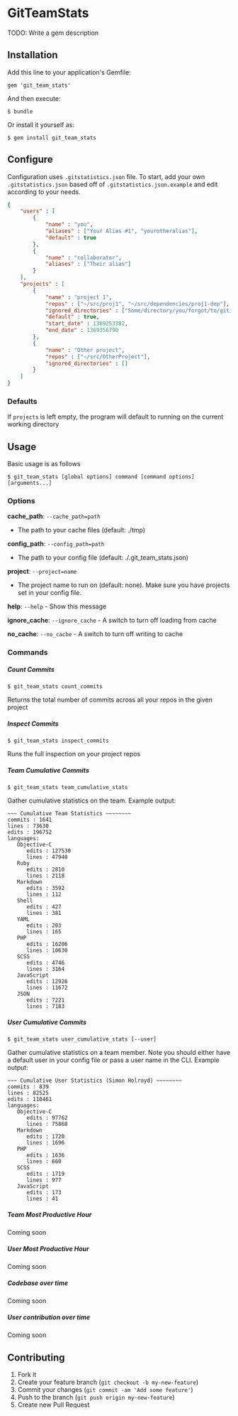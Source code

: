 # GitTeamStats

TODO: Write a gem description

## Installation

Add this line to your application's Gemfile:

    gem 'git_team_stats'

And then execute:

    $ bundle

Or install it yourself as:

    $ gem install git_team_stats


## Configure

Configuration uses ```.gitstatistics.json``` file.  To start, add your own ```.gitstatistics.json``` based off of ```.gitstatistics.json.example``` and edit according to your needs.  

```json
{
    "users" : [
        {
            "name" : "you",
            "aliases" : ["Your Alias #1", "yourotheralias"],
            "default" : true
        },
        {
            "name" : "collaborator",
            "aliases" : ["Their alias"]
        }
    ],
    "projects" : [
        {
            "name" : "project 1",
            "repos" : ["~/src/proj1", "~/src/dependencies/proj1-dep"],
            "ignored_directories" : ["Some/directory/you/forgot/to/gitignore/"],
            "default" : true,
            "start_date" : 1369253382,
            "end_date" : 1369356790
        },
        {
            "name" : "Other project",
            "repos" : ["~/src/OtherProject"],
            "ignored_directories" : []
        }
    ]
}
```

### Defaults

If ```projects``` is left empty, the program will default to running on the current working directory

## Usage

Basic usage is as follows

```
$ git_team_stats [global options] command [command options] [arguments...]
```

### Options

**cache_path**: ```--cache_path=path```
   - The path to your cache files (default: ./tmp)

**config_path**: ```--config_path=path```
   - The path to your config file (default: ./.git_team_stats.json)

**project**: ```--project=name```
   - The project name to run on (default: none).  Make sure you have projects set in your config file.

**help**: ```--help```
    - Show this message

**ignore_cache**: ```--ignore_cache```
    - A switch to turn off loading from cache

**no_cache**: ```--no_cache```
    - A switch to turn off writing to cache

### Commands

##### Count Commits

```$ git_team_stats count_commits```

Returns the total number of commits across all your repos in the given project


##### Inspect Commits

```$ git_team_stats inspect_commits```

Runs the full inspection on your project repos


##### Team Cumulative Commits

```$ git_team_stats team_cumulative_stats```

Gather cumulative statistics on the team.  Example output:

```
~~~ Cumulative Team Statistics ~~~~~~~~
commits : 1641
lines : 73630
edits : 196752
languages: 
   Objective-C
      edits : 127530
      lines : 47940
   Ruby
      edits : 2810
      lines : 2118
   Markdown
      edits : 3592
      lines : 112
   Shell
      edits : 427
      lines : 381
   YAML
      edits : 203
      lines : 165
   PHP
      edits : 16206
      lines : 10630
   SCSS
      edits : 4746
      lines : 3164
   JavaScript
      edits : 12926
      lines : 11672
   JSON
      edits : 7221
      lines : 7183
```


##### User Cumulative Commits

```$ git_team_stats user_cumulative_stats [--user]```

Gather cumulative statistics on a team member.  Note you should either have a default user in your config file or pass a user name in the CLI. Example output:

```
~~~ Cumulative User Statistics (Simon Holroyd) ~~~~~~~~
commits : 839
lines : 82525
edits : 110461
languages: 
   Objective-C
      edits : 97762
      lines : 75868
   Markdown
      edits : 1720
      lines : 1696
   PHP
      edits : 1636
      lines : 660
   SCSS
      edits : 1719
      lines : 977
   JavaScript
      edits : 173
      lines : 41
```


##### Team Most Productive Hour

Coming soon

##### User Most Productive Hour

Coming soon

##### Codebase over time

Coming soon

##### User contribution over time

Coming soon


## Contributing

1. Fork it
2. Create your feature branch (`git checkout -b my-new-feature`)
3. Commit your changes (`git commit -am 'Add some feature'`)
4. Push to the branch (`git push origin my-new-feature`)
5. Create new Pull Request
